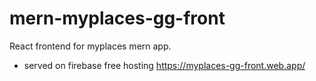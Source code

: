 # mern-myplaces-gg-front
React frontend for myplaces mern app.

- served on firebase free hosting 
https://myplaces-gg-front.web.app/
